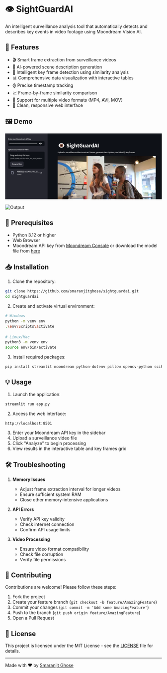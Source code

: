 # 👁️ SightGuardAI

An intelligent surveillance analysis tool that automatically detects and describes key events in video footage using Moondream Vision AI.

## 🌟 Features

* 🎬 Smart frame extraction from surveillance videos
* 🤖 AI-powered scene description generation
* 🎯 Intelligent key frame detection using similarity analysis
* 📊 Comprehensive data visualization with interactive tables
* ⌚ Precise timestamp tracking
* 📈 Frame-by-frame similarity comparison
* 🔄 Support for multiple video formats (MP4, AVI, MOV)
* 📱 Clean, responsive web interface

## 🖼️ Demo

![Interface](./assets/demo_1_1.png)

![Output](./assets/demo1_2.png)

## 🔧 Prerequisites

* Python 3.12 or higher
* Web Browser
* Moondream API key from [Moondream Console](https://console.moondream.ai) or download the model file from [here](https://docs.moondream.ai/specifications)

## 📥 Installation

1. Clone the repository:
```bash
git clone https://github.com/smaranjitghose/sightguardai.git
cd sightguardai
```

2. Create and activate virtual environment:
```bash
# Windows
python -m venv env
.\env\Scripts\activate

# Linux/Mac
python3 -m venv env
source env/bin/activate
```

3. Install required packages:
```bash
pip install streamlit moondream python-dotenv pillow opencv-python scikit-learn pandas
```

## 💡 Usage

1. Launch the application:
```bash
streamlit run app.py
```

2. Access the web interface:
```
http://localhost:8501
```

3. Enter your Moondream API key in the sidebar
4. Upload a surveillance video file
5. Click "Analyze" to begin processing
6. View results in the interactive table and key frames grid

## 🛠️ Troubleshooting

1. **Memory Issues**
   * Adjust frame extraction interval for longer videos
   * Ensure sufficient system RAM
   * Close other memory-intensive applications

2. **API Errors**
   * Verify API key validity
   * Check internet connection
   * Confirm API usage limits

3. **Video Processing**
   * Ensure video format compatibility
   * Check file corruption
   * Verify file permissions

## 🤝 Contributing

Contributions are welcome! Please follow these steps:

1. Fork the project
2. Create your feature branch (`git checkout -b feature/AmazingFeature`)
3. Commit your changes (`git commit -m 'Add some AmazingFeature'`)
4. Push to the branch (`git push origin feature/AmazingFeature`)
5. Open a Pull Request

## 📝 License

This project is licensed under the MIT License - see the [LICENSE](LICENSE) file for details.

---
Made with ❤️ by [Smaranjit Ghose](https://github.com/smaranjitghose)
